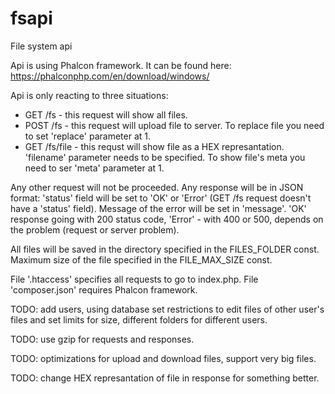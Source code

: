 # fsapi
File system api

Api is using Phalcon framework. It can be found here: https://phalconphp.com/en/download/windows/

Api is only reacting to three situations:
- GET /fs - this request will show all files.
- POST /fs - this request will upload file to server. To replace file you need to set 'replace' parameter at 1.
- GET /fs/file - this requst will show file as a HEX represantation. 'filename' parameter needs to be specified. To show file's meta you need to ser 'meta' parameter at 1.

Any other request will not be proceeded. Any response will be in JSON format: 'status' field will be set to 'OK' or 'Error' (GET /fs request doesn't have a 'status' field). Message of the error will be set in 'message'. 'OK' response going with 200 status code, 'Error' - with 400 or 500, depends on the problem (request or server problem).

All files will be saved in the directory specified in the FILES_FOLDER const. Maximum size of the file specified in the FILE_MAX_SIZE const.

File '.htaccess' specifies all requests to go to index.php. File 'composer.json' requires Phalcon framework.


TODO: add users, using database set restrictions to edit files of other user's files and set limits for size, different folders for different users.

TODO: use gzip for requests and responses.

TODO: optimizations for upload and download files, support very big files.

TODO: change HEX represantation of file in response for something better.
